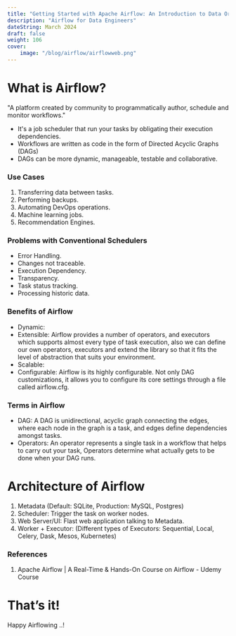 ```yaml
---
title: "Getting Started with Apache Airflow: An Introduction to Data Orchestration"
description: "Airflow for Data Engineers"
dateString: March 2024
draft: false
weight: 106
cover:
    image: "/blog/airflow/airflowweb.png"
---
```

# What is Airflow?
"A platform created by community to programmatically author, schedule and monitor workflows."

- It's a job scheduler that run your tasks by obligating their execution dependencies.
- Workflows are written as code in the form of Directed Acyclic Graphs (DAGs)
- DAGs can be more dynamic, manageable, testable and collaborative.

### Use Cases
1. Transferring data between tasks.
2. Performing backups.
3. Automating DevOps operations.
4. Machine learning jobs.
5. Recommendation Engines.

### Problems with Conventional Schedulers
- Error Handling.
- Changes not traceable.
- Execution Dependency.
- Transparency.
- Task status tracking.
- Processing historic data.

### Benefits of Airflow
- Dynamic: 
- Extensible: Airflow provides a number of operators, and executors which supports almost every type of task execution, also we can define our own operators, executors and extend the library so that it fits the level of abstraction that suits your environment.
- Scalable:
- Configurable: Airflow is its highly configurable. Not only DAG customizations, it allows you to configure its core settings through a file called airflow.cfg.


### Terms in Airflow
- DAG: A DAG is unidirectional, acyclic graph connecting the edges, where each node in the graph is a task, and edges define dependencies amongst tasks.
- Operators: An operator represents a single task in a workflow that helps to carry out your task, Operators determine what actually gets to be done when your DAG runs.

# Architecture of Airflow
1. Metadata (Default: SQLite, Production: MySQL, Postgres)
2. Scheduler: Trigger the task on worker nodes.
3. Web Server/UI: Flast web application talking to Metadata.
4. Worker + Executor: (Different types of Executors: Sequential, Local, Celery, Dask, Mesos, Kubernetes)

### References
01. Apache Airflow | A Real-Time & Hands-On Course on Airflow - Udemy Course

# That’s it!

Happy Airflowing ..!

